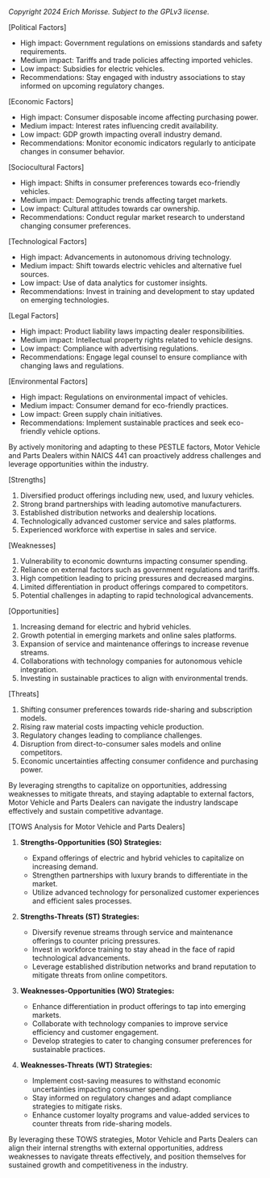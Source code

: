 *Copyright 2024 Erich Morisse.  Subject to the GPLv3 license.*


[Political Factors]
- High impact: Government regulations on emissions standards and safety requirements.
- Medium impact: Tariffs and trade policies affecting imported vehicles.
- Low impact: Subsidies for electric vehicles.
- Recommendations: Stay engaged with industry associations to stay informed on upcoming regulatory changes. 

[Economic Factors]
- High impact: Consumer disposable income affecting purchasing power.
- Medium impact: Interest rates influencing credit availability.
- Low impact: GDP growth impacting overall industry demand.
- Recommendations: Monitor economic indicators regularly to anticipate changes in consumer behavior. 

[Sociocultural Factors]
- High impact: Shifts in consumer preferences towards eco-friendly vehicles.
- Medium impact: Demographic trends affecting target markets.
- Low impact: Cultural attitudes towards car ownership.
- Recommendations: Conduct regular market research to understand changing consumer preferences.

[Technological Factors]
- High impact: Advancements in autonomous driving technology.
- Medium impact: Shift towards electric vehicles and alternative fuel sources.
- Low impact: Use of data analytics for customer insights.
- Recommendations: Invest in training and development to stay updated on emerging technologies.

[Legal Factors]
- High impact: Product liability laws impacting dealer responsibilities.
- Medium impact: Intellectual property rights related to vehicle designs.
- Low impact: Compliance with advertising regulations.
- Recommendations: Engage legal counsel to ensure compliance with changing laws and regulations.

[Environmental Factors]
- High impact: Regulations on environmental impact of vehicles.
- Medium impact: Consumer demand for eco-friendly practices.
- Low impact: Green supply chain initiatives.
- Recommendations: Implement sustainable practices and seek eco-friendly vehicle options.

By actively monitoring and adapting to these PESTLE factors, Motor Vehicle and Parts Dealers within NAICS 441 can proactively address challenges and leverage opportunities within the industry.

[Strengths]
1. Diversified product offerings including new, used, and luxury vehicles.
2. Strong brand partnerships with leading automotive manufacturers.
3. Established distribution networks and dealership locations.
4. Technologically advanced customer service and sales platforms.
5. Experienced workforce with expertise in sales and service.

[Weaknesses]
1. Vulnerability to economic downturns impacting consumer spending.
2. Reliance on external factors such as government regulations and tariffs.
3. High competition leading to pricing pressures and decreased margins.
4. Limited differentiation in product offerings compared to competitors.
5. Potential challenges in adapting to rapid technological advancements.

[Opportunities]
1. Increasing demand for electric and hybrid vehicles.
2. Growth potential in emerging markets and online sales platforms.
3. Expansion of service and maintenance offerings to increase revenue streams.
4. Collaborations with technology companies for autonomous vehicle integration.
5. Investing in sustainable practices to align with environmental trends.

[Threats]
1. Shifting consumer preferences towards ride-sharing and subscription models.
2. Rising raw material costs impacting vehicle production.
3. Regulatory changes leading to compliance challenges.
4. Disruption from direct-to-consumer sales models and online competitors.
5. Economic uncertainties affecting consumer confidence and purchasing power.

By leveraging strengths to capitalize on opportunities, addressing weaknesses to mitigate threats, and staying adaptable to external factors, Motor Vehicle and Parts Dealers can navigate the industry landscape effectively and sustain competitive advantage.

[TOWS Analysis for Motor Vehicle and Parts Dealers]

1. **Strengths-Opportunities (SO) Strategies:**
   - Expand offerings of electric and hybrid vehicles to capitalize on increasing demand.
   - Strengthen partnerships with luxury brands to differentiate in the market.
   - Utilize advanced technology for personalized customer experiences and efficient sales processes.

2. **Strengths-Threats (ST) Strategies:**
   - Diversify revenue streams through service and maintenance offerings to counter pricing pressures.
   - Invest in workforce training to stay ahead in the face of rapid technological advancements.
   - Leverage established distribution networks and brand reputation to mitigate threats from online competitors.

3. **Weaknesses-Opportunities (WO) Strategies:**
   - Enhance differentiation in product offerings to tap into emerging markets.
   - Collaborate with technology companies to improve service efficiency and customer engagement.
   - Develop strategies to cater to changing consumer preferences for sustainable practices.

4. **Weaknesses-Threats (WT) Strategies:**
   - Implement cost-saving measures to withstand economic uncertainties impacting consumer spending.
   - Stay informed on regulatory changes and adapt compliance strategies to mitigate risks.
   - Enhance customer loyalty programs and value-added services to counter threats from ride-sharing models.

By leveraging these TOWS strategies, Motor Vehicle and Parts Dealers can align their internal strengths with external opportunities, address weaknesses to navigate threats effectively, and position themselves for sustained growth and competitiveness in the industry.

